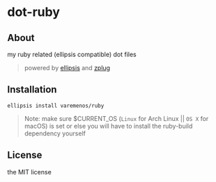 # dot-ruby

## About

my ruby related (ellipsis compatible) dot files

> powered by [ellipsis](https://github.com/ellipsis/ellipsis) and [zplug](https://github.com/zplug/zplug)

## Installation

```
ellipsis install varemenos/ruby
```

> Note: make sure $CURRENT_OS (`Linux` for Arch Linux || `OS X` for macOS) is set or else you will have to install the ruby-build dependency yourself

## License

the MIT license
